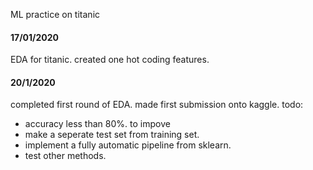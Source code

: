 ML practice on titanic

#### 17/01/2020
EDA for titanic. created one hot coding features.

#### 20/1/2020
completed first round of EDA. made first submission onto kaggle.
todo: 
* accuracy less than 80%. to impove
* make a seperate test set from training set.
* implement a fully automatic pipeline from sklearn.
* test other methods.
